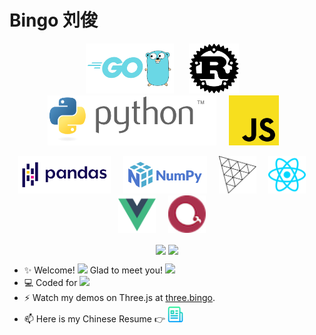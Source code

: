 <h1>Bingo 刘俊</h1>

<p align="center">
  <a href="https://go.dev" target="_blank"><img src="img/go.png" alt="Go" height="80"></a> &nbsp;&nbsp;&nbsp;&nbsp;
  <a href="https://www.rust-lang.org/" target="_blank"><img src="img/rust.svg" alt="Rust" height="80"></a> &nbsp;&nbsp;&nbsp;
  <a href="https://python.org" target="_blank"><img src="img/python.svg" alt="python" height="80"></a> &nbsp;&nbsp;&nbsp;
  <a href="https://developer.mozilla.org/en-US/docs/Web/javascript" target="_blank"><img src="img/js.svg" alt="js" height="80"></a>&nbsp;&nbsp;&nbsp;
  
</p>

<p align="center">
  <a href="https://pandas.pydata.org" target="_blank"><img src="img/pandas.svg" alt="python" height="60"></a> &nbsp;&nbsp;&nbsp;
  <a href="https://numpy.org" target="_blank"><img src="img/numpy.svg" alt="python" height="60"></a> &nbsp;&nbsp;&nbsp;
  <a href="https://threejs.org" target="_blank"><img src="img/threejs.png" alt="threejs" height="60"/></a> &nbsp;&nbsp;&nbsp;
  <a href="https://reactjs.org" target="_blank"><img src="img/reactjs.svg" alt="reactjs" height="60"/></a>  &nbsp;&nbsp;&nbsp;
  <a href="https://vuejs.org" target="_blank"><img src="img/vuejs.svg" alt="vuejs" height="60"/></a> &nbsp;&nbsp;&nbsp;
  <a href="https://echarts.apache.org" target="_blank"><img src="img/echarts.png" alt="echarts" height="60"/></a>  &nbsp;&nbsp;&nbsp;
</p>

<p align="center">

</p>
  
<p align="center">
  <img align="center" src="https://github-readme-stats.vercel.app/api?username=b9o&count_private=true&show_icons=true&include_all_commits=true&hide_border=true&hide_title=true" width="50%"/>
  <!-- <img align="center" src="https://github-readme-stats.vercel.app/api/wakatime?username=bingo&layout=compact&hide_title=true&hide_border=true&langs_count=7&hide=Markdown,JSON,YAML,Gitignore%20file,XML,Toml,Git%20Config" width="55%" /> -->

  <img align="center" src="https://github-readme-stats.vercel.app/api/top-langs/?username=b9o&langs_count=10&hide_title=true&hide_border=true&layout=compact&hide=GLSL" width="39%" />
</p>

- ✨ Welcome! <img src="https://emojis.slackmojis.com/emojis/images/1613285697/12806/meow_attention.png?1613285697" width="30"/> Glad to meet you! <img src="https://emojis.slackmojis.com/emojis/images/1492722354/2080/love.gif?1492722354" width="30"/>
- 💻  Coded for <img src="https://wakatime.com/badge/user/86cbdefc-fb69-4fd8-a1de-11289c6386aa.svg"/>
- ⚡️ Watch my demos on Three.js at <a href="https://three.bingo">three.bingo</a>.
- 📫 Here is my Chinese Resume 👉 <a href="resume/前端工程师_刘俊.pdf"><img src="img/resume.png" alt="Logo" width="25" height="25"></a>
